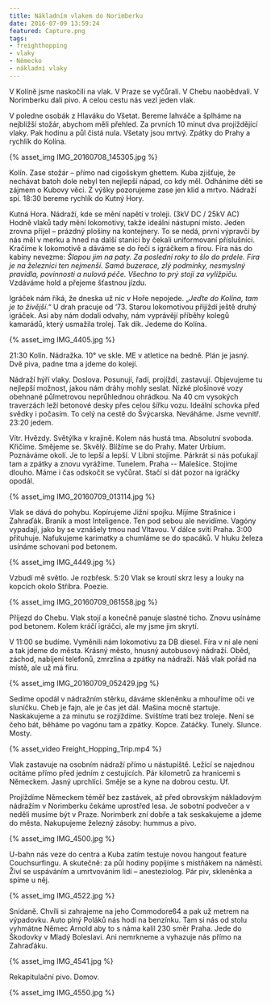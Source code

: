 ```yaml
---
title: Nákladním vlakem do Norimberku
date: 2016-07-09 13:59:24
featured: Capture.png
tags:
- freighthopping
- vlaky
- Německo
- nákladní vlaky
---
```

V Kolíně jsme naskočili na vlak. V Praze se vyčůrali. V Chebu naobědvali. V Norimberku dali pivo. A celou cestu nás vezl jeden vlak.
<!-- more -->

V poledne osobák z Hlaváku do Všetat. Bereme lahváče a šplháme na nejbližší stožár, abychom měli přehled. Za prvních 10 minut dva projíždějící vlaky. Pak hodinu a půl čistá nula. Všetaty jsou mrtvý. Zpátky do Prahy a rychlík do Kolína.

{% asset_img IMG_20160708_145305.jpg %}

Kolín.
Zase stožár – přímo nad cigošskym ghettem. Kuba zjišťuje, že nechávat batoh dole nebyl ten nejlepší nápad, co kdy měl. Odháníme děti se zájmem o Kubovy věci. Z výšky pozorujeme zase jen klid a mrtvo. Nádraží spí. 18:30 bereme rychlík do Kutný Hory.

Kutná Hora.
Nádraží, kde se mění napětí v troleji. (3kV DC / 25kV AC) Hodně vlaků tady mění lokomotivy, takže ideální nástupní místo. Jeden zrovna přijel – prázdný plošiny na kontejnery. To se nedá, první výpravčí by nás měl v merku a hned na další stanici by čekali uniformovaní příslušníci. Kračíme k lokomotivě a dáváme se do řeči s igráčkem a fírou. Fíra nás do kabiny nevezme: _Šlapou jim na paty. Za poslední roky to šlo do prdele. Fíra je na železnici ten nejmenší. Samá buzerace, zlý podmínky, nesmyslný pravidla, povinnosti a nulová péče. Všechno to prý stojí za vyližpiču._ Vzdáváme hold a přejeme šťastnou jízdu.

Igráček nám říká, že dneska už nic v Hoře nepojede. „_Jeďte do Kolína, tam je to živější._“ U drah pracuje od ‘73. Starou lokomotivou přijíždí ještě druhý igráček. Asi aby nám dodali odvahy, nám vyprávějí příběhy kolegů kamarádů, který usmažila trolej. Tak dík. Jedeme do Kolína.

{% asset_img IMG_4405.jpg %}

21:30 Kolín.
Nádražka. 10° ve skle. ME v atletice na bedně. Plán je jasný. Dvě piva, padne tma a jdeme do kolejí.

Nádraží hýří vlaky. Doslova. Posunují, řadí, projíždí, zastavují. Objevujeme tu nejlepší možnost, jakou nám dráhy mohly seslat. Nízké plošinové vozy obehnané půlmetrovou neprůhlednou ohrádkou. Na 40 cm vysokých traverzách leží betonové desky přes celou šířku vozu. Ideální schovka před svědky i počasím. To celý na cestě do Švýcarska. Neváháme. Jsme vevnitř.
23:20 jedem.

Vítr. Hvězdy. Světýlka v krajině. Kolem nás hustá tma. Absolutní svoboda. Křičíme. Smějeme se. Skvělý. Blížíme se do Prahy. Mater Urbium. Poznáváme okolí. Je to lepší a lepší. V Libni stojíme. Párkrát si nás poťukají tam a zpátky a znovu vyrážíme. Tunelem. Praha -- Malešice. Stojíme dlouho. Máme i čas odskočit se vyčůrat. Stačí si dát pozor na igráčky opodál.

{% asset_img IMG_20160709_013114.jpg %}

Vlak se dává do pohybu. Kopírujeme Jižní spojku. Míjíme Strašnice i Zahraďák. Braník a most Inteligence. Ten pod sebou ale nevidíme. Vagóny vypadají, jako by se vznášely tmou nad Vltavou. V dálce svítí Praha. 3:00 přituhuje. Nafukujeme karimatky a chumláme se do spacáků. V hluku železa usínáme schovaní pod betonem.

{% asset_img IMG_4449.jpg %}

Vzbudí mě světlo. Je rozbřesk. 5:20 Vlak se kroutí skrz lesy a louky na kopcích okolo Stříbra. Poezie.

{% asset_img IMG_20160709_061558.jpg %}

Příjezd do Chebu. Vlak stojí a konečně panuje slastné ticho. Znovu usínáme pod betonem. Kolem kráčí igráčci, ale my jsme jim skrytí.

V 11:00 se budíme. Vyměnili nám lokomotivu za DB diesel. Fíra v ní ale není a tak jdeme do města. Krásný město, hnusný autobusový nádraží. Oběd, záchod, nabíjení telefonů, zmrzlina a zpátky na nádraží. Náš vlak pořád na místě, ale už má fíru.

{% asset_img IMG_20160709_052429.jpg %}

Sedíme opodál v nádražním stěrku, dáváme skleněnku a mhouříme oči ve sluníčku. Cheb je fajn, ale je čas jet dál. Mašina mocně startuje. Naskakujeme a za minutu se rozjíždíme. Svištíme tratí bez troleje. Není se čeho bát, běháme po vagónu tam a zpátky. Kopce. Zatáčky. Tunely. Slunce. Mosty.

{% asset_video Freight_Hopping_Trip.mp4 %}

Vlak zastavuje na osobním nádraží přímo u nástupiště. Ležící se najednou ocitáme přímo před jedním z cestujících. Pár kilometrů za hranicemi s Německem. Jasný uprchlíci. Směje se a kyne na dobrou cestu. Uf.

Projíždíme Německem téměř bez zastávek, až před obrovským nákladovým nádražím v Norimberku čekáme uprostřed lesa. Je sobotní podvečer a v neděli musíme být v Praze. Norimberk zní dobře a tak seskakujeme a jdeme do města. Nakupujeme železný zásoby: hummus a pivo.

{% asset_img IMG_4500.jpg %}

U-bahn nás veze do centra a Kuba zatím testuje novou hangout feature Couchsurfingu. A skutečně: za půl hodiny popíjíme s místňákem na náměstí. Živí se uspáváním a umrtvováním lidí – anesteziolog. Pár piv, skleněnka a spíme u něj.

{% asset_img IMG_4522.jpg %}

Snídaně. Chvíli si zahrajeme na jeho Commodore64 a pak už metrem na výpadovku. Auto plný Poláků nás hodí na benzínku. Tam si nás od stolu vyhmátne Němec Arnold aby to s náma kalil 230 směr Praha. Jede do Škodovky v Mladý Boleslavi. Ani nemrkneme a vyhazuje nás přímo na Zahraďáku.

{% asset_img IMG_4541.jpg %}

Rekapitulační pivo. Domov.

{% asset_img IMG_4550.jpg %}

